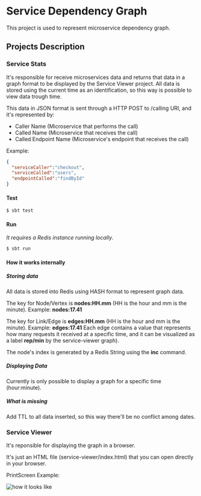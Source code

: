 Service Dependency Graph
====

This project is used to represent microservice dependency graph.


## Projects Description


### Service Stats


It's responsible for receive microservices data and returns that data in a graph format to be displayed by the Service Viewer project. All data is stored using the current time as an identification, so this way is possible to view data trough time.


This data in JSON format is sent through a HTTP POST to /calling URI, and it's represented by:

* Caller Name (Microservice that performs the call)
* Called Name (Microservice that receives the call)
* Called Endpoint Name (Microservice's endpoint that receives the call)


Example:

```json
{
  "serviceCaller":"checkout",
  "serviceCalled":"users",
  "endpointCalled":"findById"
}
```


#### Test

```sh
$ sbt test
```


#### Run

*It requires a Redis instance running locally.*


```sh
$ sbt run
```


#### How it works internally


##### Storing data


All data is stored into Redis using HASH format to represent graph data.

The key for Node/Vertex is **nodes:HH.mm** (HH is the hour and mm is the minute). Example: **nodes:17.41**

The key for Link/Edge is **edges:HH.mm** (HH is the hour and mm is the minute). Example: **edges:17.41**
Each edge contains a value that represents how many requests it received at a specific time,
and it can be visualized as a label **rep/min** by the service-viewer graph).

The node's index is generated by a Redis String using the **inc** command.


##### Displaying Data


Currently is only possible to display a graph for a specific time (hour:minute).


##### What is missing


Add TTL to all data inserted, so this way there'll be no conflict among dates.


### Service Viewer


It's reponsible for displaying the graph in a browser.

It's just an HTML file (service-viewer/index.html) that you can open directly in your browser.


PrintScreen Example:

![how it looks like](https://raw.githubusercontent.com/rlazoti/microservice-dependency-graph/master/service-viewer/screenshot.png)